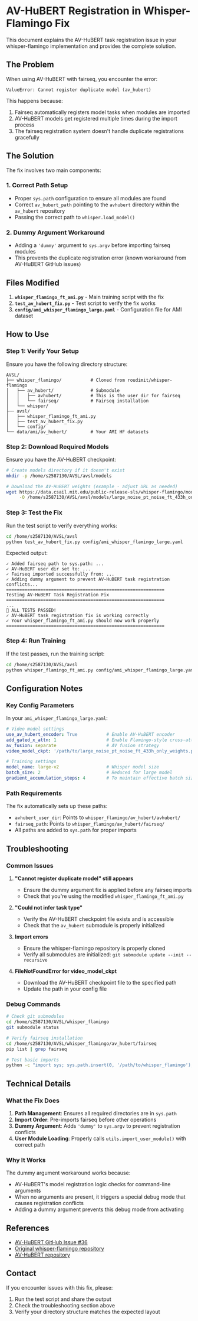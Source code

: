 # AV-HuBERT Registration in Whisper-Flamingo Fix

This document explains the AV-HuBERT task registration issue in your whisper-flamingo implementation and provides the complete solution.

## The Problem

When using AV-HuBERT with fairseq, you encounter the error:
```
ValueError: Cannot register duplicate model (av_hubert)
```

This happens because:
1. Fairseq automatically registers model tasks when modules are imported
2. AV-HuBERT models get registered multiple times during the import process
3. The fairseq registration system doesn't handle duplicate registrations gracefully

## The Solution

The fix involves two main components:

### 1. Correct Path Setup
- Proper `sys.path` configuration to ensure all modules are found
- Correct `av_hubert_path` pointing to the `avhubert` directory within the `av_hubert` repository
- Passing the correct path to `whisper.load_model()`

### 2. Dummy Argument Workaround
- Adding a `'dummy'` argument to `sys.argv` before importing fairseq modules
- This prevents the duplicate registration error (known workaround from AV-HuBERT GitHub issues)

## Files Modified

1. **`whisper_flamingo_ft_ami.py`** - Main training script with the fix
2. **`test_av_hubert_fix.py`** - Test script to verify the fix works
3. **`config/ami_whisper_flamingo_large.yaml`** - Configuration file for AMI dataset

## How to Use

### Step 1: Verify Your Setup

Ensure you have the following directory structure:
```
AVSL/
├── whisper_flamingo/           # Cloned from roudimit/whisper-flamingo
│   ├── av_hubert/              # Submodule
│   │   ├── avhubert/           # This is the user_dir for fairseq
│   │   └── fairseq/            # Fairseq installation
│   └── whisper/
├── avsl/
│   ├── whisper_flamingo_ft_ami.py
│   ├── test_av_hubert_fix.py
│   └── config/
└── data/ami/av_hubert/         # Your AMI HF datasets
```

### Step 2: Download Required Models

Ensure you have the AV-HuBERT checkpoint:
```bash
# Create models directory if it doesn't exist
mkdir -p /home/s2587130/AVSL/avsl/models

# Download the AV-HuBERT weights (example - adjust URL as needed)
wget https://data.csail.mit.edu/public-release-sls/whisper-flamingo/models/large_noise_pt_noise_ft_433h_only_weights.pt \
     -O /home/s2587130/AVSL/avsl/models/large_noise_pt_noise_ft_433h_only_weights.pt
```

### Step 3: Test the Fix

Run the test script to verify everything works:
```bash
cd /home/s2587130/AVSL/avsl
python test_av_hubert_fix.py config/ami_whisper_flamingo_large.yaml
```

Expected output:
```
✓ Added fairseq path to sys.path: ...
✓ AV-HuBERT user dir set to: ...
✓ Fairseq imported successfully from: ...
✓ Adding dummy argument to prevent AV-HuBERT task registration conflicts...
============================================================
Testing AV-HuBERT Task Registration Fix
============================================================
...
🎉 ALL TESTS PASSED!
✓ AV-HuBERT task registration fix is working correctly
✓ Your whisper_flamingo_ft_ami.py should now work properly
============================================================
```

### Step 4: Run Training

If the test passes, run the training script:
```bash
cd /home/s2587130/AVSL/avsl
python whisper_flamingo_ft_ami.py config/ami_whisper_flamingo_large.yaml
```

## Configuration Notes

### Key Config Parameters

In your `ami_whisper_flamingo_large.yaml`:

```yaml
# Video model settings
use_av_hubert_encoder: True           # Enable AV-HuBERT encoder
add_gated_x_attn: 1                   # Enable Flamingo-style cross-attention
av_fusion: separate                   # AV fusion strategy
video_model_ckpt: '/path/to/large_noise_pt_noise_ft_433h_only_weights.pt'

# Training settings
model_name: large-v2                  # Whisper model size
batch_size: 2                         # Reduced for large model
gradient_accumulation_steps: 4        # To maintain effective batch size
```

### Path Requirements

The fix automatically sets up these paths:
- `avhubert_user_dir`: Points to `whisper_flamingo/av_hubert/avhubert/`
- `fairseq_path`: Points to `whisper_flamingo/av_hubert/fairseq/`
- All paths are added to `sys.path` for proper imports

## Troubleshooting

### Common Issues

1. **"Cannot register duplicate model" still appears**
   - Ensure the dummy argument fix is applied before any fairseq imports
   - Check that you're using the modified `whisper_flamingo_ft_ami.py`

2. **"Could not infer task type"**
   - Verify the AV-HuBERT checkpoint file exists and is accessible
   - Check that the `av_hubert` submodule is properly initialized

3. **Import errors**
   - Ensure the whisper-flamingo repository is properly cloned
   - Verify all submodules are initialized: `git submodule update --init --recursive`

4. **FileNotFoundError for video_model_ckpt**
   - Download the AV-HuBERT checkpoint file to the specified path
   - Update the path in your config file

### Debug Commands

```bash
# Check git submodules
cd /home/s2587130/AVSL/whisper_flamingo
git submodule status

# Verify fairseq installation
cd /home/s2587130/AVSL/whisper_flamingo/av_hubert/fairseq
pip list | grep fairseq

# Test basic imports
python -c "import sys; sys.path.insert(0, '/path/to/whisper_flamingo'); import fairseq; print('OK')"
```

## Technical Details

### What the Fix Does

1. **Path Management**: Ensures all required directories are in `sys.path`
2. **Import Order**: Pre-imports fairseq before other operations
3. **Dummy Argument**: Adds `'dummy'` to `sys.argv` to prevent registration conflicts
4. **User Module Loading**: Properly calls `utils.import_user_module()` with correct path

### Why It Works

The dummy argument workaround works because:
- AV-HuBERT's model registration logic checks for command-line arguments
- When no arguments are present, it triggers a special debug mode that causes registration conflicts
- Adding a dummy argument prevents this debug mode from activating

## References

- [AV-HuBERT GitHub Issue #36](https://github.com/facebookresearch/av_hubert/issues/36)
- [Original whisper-flamingo repository](https://github.com/roudimit/whisper-flamingo)
- [AV-HuBERT repository](https://github.com/facebookresearch/av_hubert)

## Contact

If you encounter issues with this fix, please:
1. Run the test script and share the output
2. Check the troubleshooting section above
3. Verify your directory structure matches the expected layout 